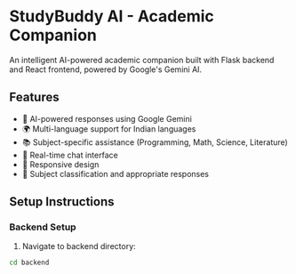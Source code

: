 # StudyBuddy AI - Academic Companion

An intelligent AI-powered academic companion built with Flask backend and React frontend, powered by Google's Gemini AI.

## Features

- 🤖 AI-powered responses using Google Gemini
- 🌍 Multi-language support for Indian languages
- 📚 Subject-specific assistance (Programming, Math, Science, Literature)
- 💬 Real-time chat interface
- 📱 Responsive design
- 🎯 Subject classification and appropriate responses

## Setup Instructions

### Backend Setup

1. Navigate to backend directory:
```bash
cd backend
